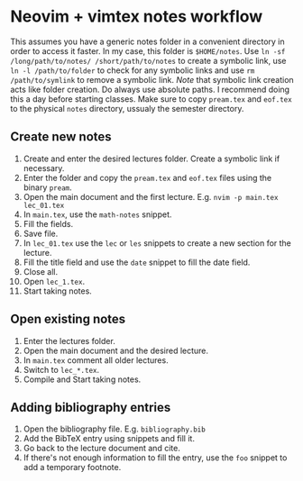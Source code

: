 # Neovim + vimtex notes workflow

This assumes you have a generic notes folder in a convenient directory in order to access it faster. In my case, this folder is `$HOME/notes`. Use `ln -sf /long/path/to/notes/ /short/path/to/notes` to create a symbolic link, use `ln -l /path/to/folder` to check for any symbolic links and use `rm /path/to/symlink` to remove a symbolic link. *Note* that symbolic link creation acts like folder creation. Do always use absolute paths. I recommend doing this a day before starting classes. Make sure to copy `pream.tex` and `eof.tex` to the physical `notes` directory, ussualy the semester directory.

## Create new notes
1. Create and enter the desired lectures folder. Create a symbolic link if necessary.
2. Enter the folder and copy the `pream.tex` and `eof.tex` files using the binary `pream`.
3. Open the main document and the first lecture. E.g. `nvim -p main.tex lec_01.tex`
4. In `main.tex`, use the `math-notes` snippet.
5. Fill the fields.
6. Save file.
7. In `lec_01.tex` use the `lec` or `les` snippets to create a new section for the lecture.
8. Fill the title field and use the `date` snippet to fill the date field.
9. Close all.
10. Open `lec_1.tex`.
11. Start taking notes.

## Open existing notes
1. Enter the lectures folder.
2. Open the main document and the desired lecture.
3. In `main.tex` comment all older lectures.
4. Switch to `lec_*.tex`.
5. Compile and Start taking notes.

## Adding bibliography entries
1. Open the bibliography file. E.g. `bibliography.bib`
2. Add the BibTeX entry using snippets and fill it.
3. Go back to the lecture document and cite.
4. If there's not enough information to fill the entry, use the `foo` snippet to add a temporary footnote.
